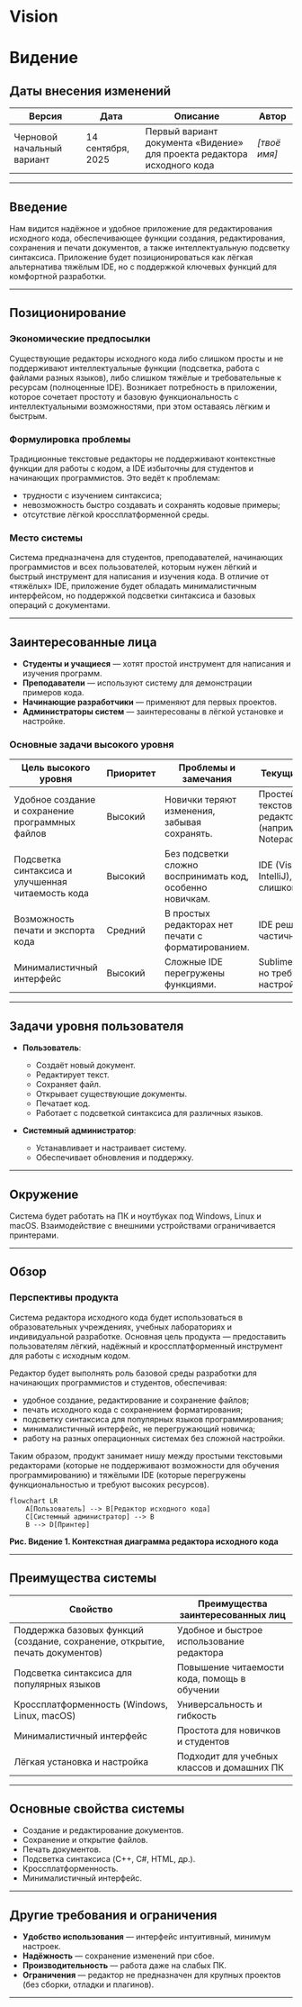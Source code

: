 # Vision

# Видение

## Даты внесения изменений

| Версия                     | Дата              | Описание                                                                | Автор         |
| -------------------------- | ----------------- | ----------------------------------------------------------------------- | ------------- |
| Черновой начальный вариант | 14 сентября, 2025 | Первый вариант документа «Видение» для проекта редактора исходного кода | *[твоё имя]*  |

---

## Введение

Нам видится надёжное и удобное приложение для редактирования исходного кода, обеспечивающее функции создания, редактирования, сохранения и печати документов, а также интеллектуальную подсветку синтаксиса. Приложение будет позиционироваться как лёгкая альтернатива тяжёлым IDE, но с поддержкой ключевых функций для комфортной разработки.

---

## Позиционирование

### Экономические предпосылки

Существующие редакторы исходного кода либо слишком просты и не поддерживают интеллектуальные функции (подсветка, работа с файлами разных языков), либо слишком тяжёлые и требовательные к ресурсам (полноценные IDE). Возникает потребность в приложении, которое сочетает простоту и базовую функциональность с интеллектуальными возможностями, при этом оставаясь лёгким и быстрым.

### Формулировка проблемы

Традиционные текстовые редакторы не поддерживают контекстные функции для работы с кодом, а IDE избыточны для студентов и начинающих программистов. Это ведёт к проблемам:

* трудности с изучением синтаксиса;
* невозможность быстро создавать и сохранять кодовые примеры;
* отсутствие лёгкой кроссплатформенной среды.

### Место системы

Система предназначена для студентов, преподавателей, начинающих программистов и всех пользователей, которым нужен лёгкий и быстрый инструмент для написания и изучения кода. В отличие от «тяжёлых» IDE, приложение будет обладать минималистичным интерфейсом, но поддержкой подсветки синтаксиса и базовых операций с документами.

---

## Заинтересованные лица

* **Студенты и учащиеся** — хотят простой инструмент для написания и изучения программ.
* **Преподаватели** — используют систему для демонстрации примеров кода.
* **Начинающие разработчики** — применяют для первых проектов.
* **Администраторы систем** — заинтересованы в лёгкой установке и настройке.

### Основные задачи высокого уровня

| Цель высокого уровня                              | Приоритет | Проблемы и замечания                                      | Текущие решения                                       |
| ------------------------------------------------- | --------- | --------------------------------------------------------- | ----------------------------------------------------- |
| Удобное создание и сохранение программных файлов  | Высокий   | Новички теряют изменения, забывая сохранять.              | Простейшие текстовые редакторы (например, Notepad)    |
| Подсветка синтаксиса и улучшенная читаемость кода | Высокий   | Без подсветки сложно воспринимать код, особенно новичкам. | IDE (Visual Studio, IntelliJ), но они слишком сложные |
| Возможность печати и экспорта кода                | Средний   | В простых редакторах нет печати с форматированием.        | IDE решают частично                                   |
| Минималистичный интерфейс                         | Высокий   | Сложные IDE перегружены функциями.                        | Sublime/Notepad++, но требуют настройки               |

---

## Задачи уровня пользователя

* **Пользователь**:
  * Создаёт новый документ.
  * Редактирует текст.
  * Сохраняет файл.
  * Открывает существующие документы.
  * Печатает код.
  * Работает с подсветкой синтаксиса для различных языков.

* **Системный администратор**:
  * Устанавливает и настраивает систему.
  * Обеспечивает обновления и поддержку.

---

## Окружение

Система будет работать на ПК и ноутбуках под Windows, Linux и macOS. Взаимодействие с внешними устройствами ограничивается принтерами.

---

## Обзор

### Перспективы продукта

Система редактора исходного кода будет использоваться в образовательных учреждениях, учебных лабораториях и индивидуальной разработке. Основная цель продукта — предоставить пользователям лёгкий, надёжный и кроссплатформенный инструмент для работы с исходным кодом.

Редактор будет выполнять роль базовой среды разработки для начинающих программистов и студентов, обеспечивая:

* удобное создание, редактирование и сохранение файлов;
* печать исходного кода с сохранением форматирования;
* подсветку синтаксиса для популярных языков программирования;
* минималистичный интерфейс, не перегружающий новичка;
* работу на разных операционных системах без сложной настройки.

Таким образом, продукт занимает нишу между простыми текстовыми редакторами (которые не поддерживают возможности для обучения программированию) и тяжёлыми IDE (которые перегружены функциональностью и требуют высоких ресурсов).

```mermaid
flowchart LR
    A[Пользователь] --> B[Редактор исходного кода]
    C[Системный администратор] --> B
    B --> D[Принтер]
```

**Рис. Видение 1. Контекстная диаграмма редактора исходного кода**

---

## Преимущества системы

| Свойство                                                                      | Преимущества заинтересованных лиц            |
| ----------------------------------------------------------------------------- | -------------------------------------------- |
| Поддержка базовых функций (создание, сохранение, открытие, печать документов) | Удобное и быстрое использование редактора    |
| Подсветка синтаксиса для популярных языков                                    | Повышение читаемости кода, помощь в обучении |
| Кроссплатформенность (Windows, Linux, macOS)                                  | Универсальность и гибкость                   |
| Минималистичный интерфейс                                                     | Простота для новичков и студентов            |
| Лёгкая установка и настройка                                                  | Подходит для учебных классов и домашних ПК   |

---

## Основные свойства системы

* Создание и редактирование документов.
* Сохранение и открытие файлов.
* Печать документов.
* Подсветка синтаксиса (C++, C#, HTML, др.).
* Кроссплатформенность.
* Минималистичный интерфейс.

---

## Другие требования и ограничения

* **Удобство использования** — интерфейс интуитивный, минимум настроек.
* **Надёжность** — сохранение изменений при сбое.
* **Производительность** — работа даже на слабых ПК.
* **Ограничения** — редактор не предназначен для крупных проектов (без сборки, отладки и плагинов).


---
